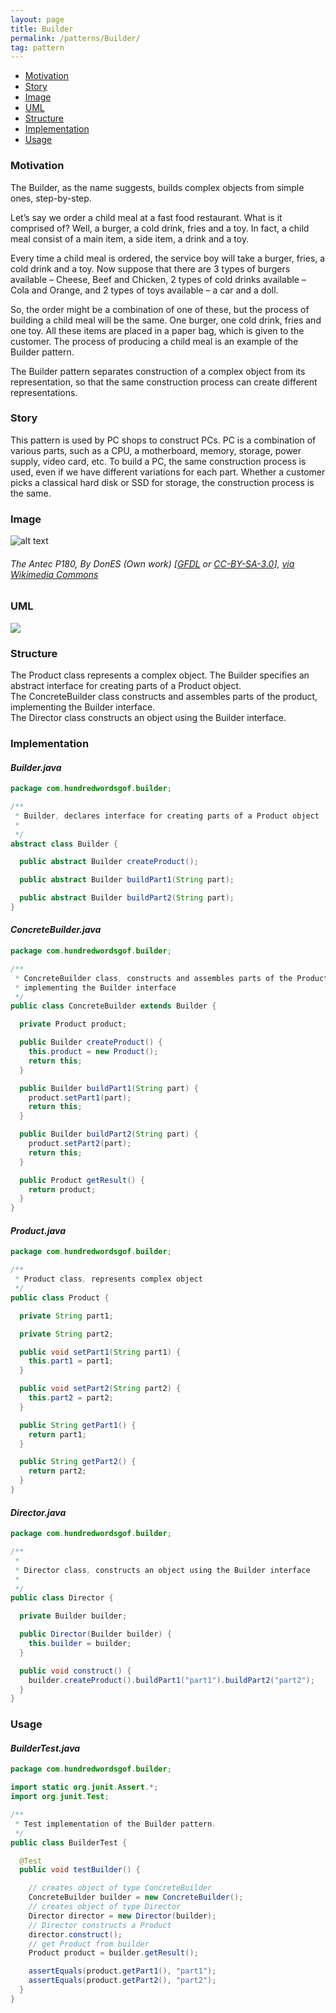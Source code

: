 ```yaml
---
layout: page
title: Builder
permalink: /patterns/Builder/
tag: pattern
---
```


* [Motivation](#Motivation)
* [Story](#Story)
* [Image](#Image)
* [UML](#UML)
* [Structure](#Structure)
* [Implementation](#Implementation)
* [Usage](#Usage)


###  <a id="Motivation"></a>Motivation 

The Builder, as the name suggests, builds complex objects from simple ones, step-by-step.


Let’s say we order a child meal at a fast food restaurant. What is it comprised of? Well, a burger, a cold drink, fries and a toy. 
In fact, a child meal consist of a main item, a side item, a drink and a toy.


Every time a child meal is ordered, the service boy will take a burger, fries, a cold drink and a toy. 
Now suppose that there are 3 types of burgers available – Cheese, Beef and Chicken, 2 types of cold drinks available – Cola and 
Orange, and 2 types of toys available – a car and a doll.


So, the order might be a combination of one of these, but the process of building a child meal will be the same. 
One burger, one cold drink, fries and one toy. All these items are placed in a paper bag, which is given to the customer. 
The process of producing a child meal is an example of the Builder pattern.


The Builder pattern separates construction of a complex object from its representation, so that the same construction process can create different representations.





###  <a id="Story"></a>Story 

This pattern is used by PC shops to construct PCs. 
PC is a combination of various parts, such as a CPU, a motherboard, memory, storage, power supply, video card, etc. 
To build a PC, the same construction process is used, even if we have different variations for each part. 
Whether a customer picks a classical hard disk or SSD for storage, the construction process is the same.





###  <a id="Image"></a>Image 


![alt text](http://www.design-patterns-stories.com/assets/img/image/builder.jpg "The Antec P180, a popular computer case, suitable for use as a silent PC")  
###### The Antec P180, By DonES (Own work) [<a href="http://www.gnu.org/copyleft/fdl.html">GFDL</a> or <a href="http://creativecommons.org/licenses/by-sa/3.0/">CC-BY-SA-3.0</a>], <a href="https://commons.wikimedia.org/wiki/File%3ASilent_PC-Antec_P180.JPG">via Wikimedia Commons</a>



###  <a id="UML"></a>UML
[![](http://www.design-patterns-stories.com/assets/img/uml/builder.png)](http://www.design-patterns-stories.com/assets/img/uml/builder.png)



###  <a id="Structure"></a>Structure 

The Product class represents a complex object. 
The Builder specifies an abstract interface for creating parts of a Product object.  
The ConcreteBuilder class constructs and assembles parts of the product, implementing the Builder interface.   
The Director class constructs an object using the Builder interface.

  


###  <a id="Implementation"></a>Implementation 

#### *Builder.java* 
```java 
package com.hundredwordsgof.builder;

/**
 * Builder, declares interface for creating parts of a Product object
 * 
 */
abstract class Builder {

  public abstract Builder createProduct();

  public abstract Builder buildPart1(String part);

  public abstract Builder buildPart2(String part);
}
```

#### *ConcreteBuilder.java* 
```java 
package com.hundredwordsgof.builder;

/**
 * ConcreteBuilder class, constructs and assembles parts of the Product by
 * implementing the Builder interface
 */
public class ConcreteBuilder extends Builder {

  private Product product;

  public Builder createProduct() {
    this.product = new Product();
    return this;
  }

  public Builder buildPart1(String part) {
    product.setPart1(part);
    return this;
  }

  public Builder buildPart2(String part) {
    product.setPart2(part);
    return this;
  }

  public Product getResult() {
    return product;
  }
}
```

#### *Product.java* 
```java 
package com.hundredwordsgof.builder;

/**
 * Product class, represents complex object
 */
public class Product {

  private String part1;

  private String part2;

  public void setPart1(String part1) {
    this.part1 = part1;
  }

  public void setPart2(String part2) {
    this.part2 = part2;
  }

  public String getPart1() {
    return part1;
  }

  public String getPart2() {
    return part2;
  }
}
```

#### *Director.java* 
```java 
package com.hundredwordsgof.builder;

/**
 * 
 * Director class, constructs an object using the Builder interface
 *
 */
public class Director {

  private Builder builder;

  public Director(Builder builder) {
    this.builder = builder;
  }

  public void construct() {
    builder.createProduct().buildPart1("part1").buildPart2("part2");
  }
}
```

###  <a id="Usage"></a>Usage 

#### *BuilderTest.java* 
```java 
package com.hundredwordsgof.builder;

import static org.junit.Assert.*;
import org.junit.Test;

/**
 * Test implementation of the Builder pattern.
 */
public class BuilderTest {

  @Test
  public void testBuilder() {

    // creates object of type ConcreteBuilder
    ConcreteBuilder builder = new ConcreteBuilder();
    // creates object of type Director
    Director director = new Director(builder);
    // Director constructs a Product
    director.construct();
    // get Product from builder
    Product product = builder.getResult();

    assertEquals(product.getPart1(), "part1");
    assertEquals(product.getPart2(), "part2");
  }
}
```


